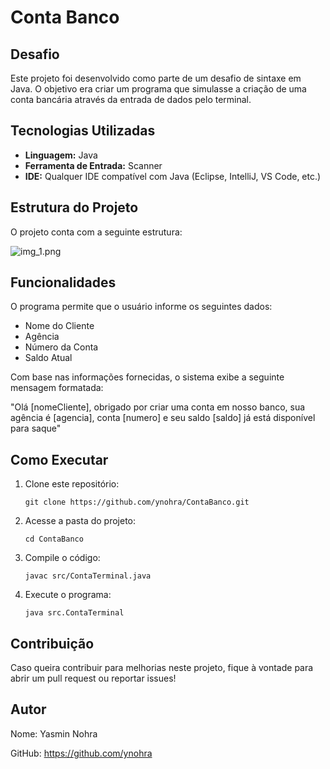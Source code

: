 # Conta Banco

## Desafio
Este projeto foi desenvolvido como parte de um desafio de sintaxe em Java. O objetivo era criar um programa que simulasse a criação de uma conta bancária através da entrada de dados pelo terminal.

## Tecnologias Utilizadas
- **Linguagem:** Java
- **Ferramenta de Entrada:** Scanner
- **IDE:** Qualquer IDE compatível com Java (Eclipse, IntelliJ, VS Code, etc.)

## Estrutura do Projeto
O projeto conta com a seguinte estrutura:

![img_1.png](img_1.png)

## Funcionalidades
O programa permite que o usuário informe os seguintes dados:
- Nome do Cliente
- Agência
- Número da Conta
- Saldo Atual

Com base nas informações fornecidas, o sistema exibe a seguinte mensagem formatada:

"Olá [nomeCliente], obrigado por criar uma conta em nosso banco, sua agência é [agencia], conta [numero] e seu saldo [saldo] já está disponível para saque"


## Como Executar
1. Clone este repositório:
   ```
   git clone https://github.com/ynohra/ContaBanco.git

2. Acesse a pasta do projeto:
    ```
   cd ContaBanco

3. Compile o código:
    ```
    javac src/ContaTerminal.java

4. Execute o programa:
    ```
    java src.ContaTerminal
    ```

## Contribuição
Caso queira contribuir para melhorias neste projeto, fique à vontade para abrir um pull request ou reportar issues!

## Autor
Nome: Yasmin Nohra

GitHub: https://github.com/ynohra
